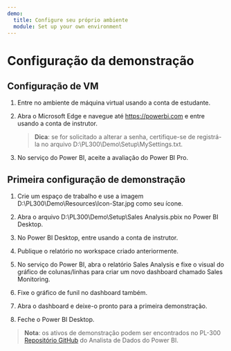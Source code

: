 ```yaml
---
demo:
  title: Configure seu próprio ambiente
  module: Set up your own environment
---
```



# Configuração da demonstração

## Configuração de VM

1. Entre no ambiente de máquina virtual usando a conta de estudante.

1. Abra o Microsoft Edge e navegue até <https://powerbi.com> e entre usando a conta de instrutor.
    > **Dica**: se for solicitado a alterar a senha, certifique-se de registrá-la no arquivo D:\PL300\Demo\Setup\MySettings.txt.

1. No serviço do Power BI, aceite a avaliação do Power BI Pro.

## Primeira configuração de demonstração

1. Crie um espaço de trabalho e use a imagem D:\PL300\Demo\Resources\Icon-Star.jpg como seu ícone.

1. Abra o arquivo D:\PL300\Demo\Setup\Sales Analysis.pbix no Power BI Desktop.

1. No Power BI Desktop, entre usando a conta de instrutor.

1. Publique o relatório no workspace criado anteriormente.

1. No serviço do Power BI, abra o relatório Sales Analysis e fixe o visual do gráfico de colunas/linhas para criar um novo dashboard chamado Sales Monitoring.

1. Fixe o gráfico de funil no dashboard também.

1. Abra o dashboard e deixe-o pronto para a primeira demonstração.

1. Feche o Power BI Desktop.

> **Nota**: os ativos de demonstração podem ser encontrados no PL-300 [Repositório GitHub](https://github.com/MicrosoftLearning/PL-300-Microsoft-Power-BI-Data-Analyst/tree/Main/Allfiles/Demo) do Analista de Dados do Power BI.
